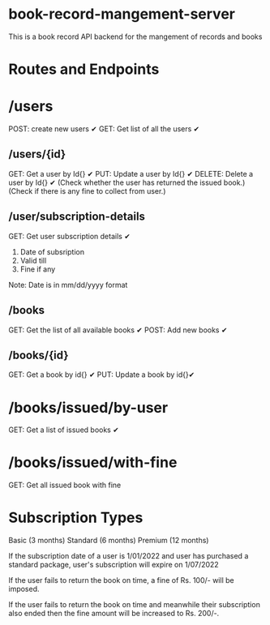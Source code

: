 # book-record-mangement-server
This is a book record API backend for the 
mangement of records and books

# Routes and Endpoints

# /users
POST: create new users ✔
GET: Get list of all the users ✔


## /users/{id}
GET: Get a user by Id{} ✔
PUT: Update a user by Id{} ✔
DELETE: Delete a user by Id{} ✔
(Check whether the user has returned the issued book.) 
(Check if there is any fine to collect from user.)

## /user/subscription-details
GET: Get user subscription details ✔
1. Date of subsription
2. Valid till
3. Fine if any

Note: Date is in mm/dd/yyyy format

## /books
GET: Get the list of all available books ✔
POST: Add new books ✔

## /books/{id}
GET: Get a book by id{} ✔
PUT: Update a book by id{}✔

# /books/issued/by-user
GET: Get a list of issued books ✔

# /books/issued/with-fine 
GET: Get all issued book with fine

# Subscription Types
Basic (3 months)
Standard (6 months)
Premium (12 months)


If the subscription date of a user is 1/01/2022 and user has purchased a 
standard package, user's subscription will expire on 1/07/2022

If the user fails to return the book on time, a fine of Rs. 100/- will be imposed.

If the user fails to return the book on time and meanwhile their subscription also ended
then the fine amount will be increased to Rs. 200/-.
